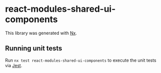 # react-modules-shared-ui-components

This library was generated with [Nx](https://nx.dev).

## Running unit tests

Run `nx test react-modules-shared-ui-components` to execute the unit tests via [Jest](https://jestjs.io).
